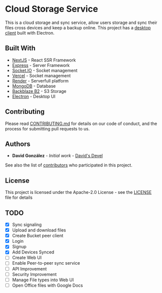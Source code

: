 # Cloud Storage Service

This is a cloud storage and sync service, allow users storage and sync their files cross devices and keep a backup online. This project has a [desktop client](/davidsdevel/cloud-storage-desktop) built with Electron. 

## Built With

- [NextJS](https://nextjs.org) - React SSR Framework
- [Express](https://expressjs.com) - Server Framework
- [Socket.IO](https://socket.io) - Socket management
- [Vercel](https://vercel.com) - Socket management
- [Render](https://www.render.com) - Serverfull platform
- [MongoDB](https://www.mongodb.com) - Database
- [Backblaze B2](https://www.backblaze.com) - S3 Storage
- [Electron](https://www.electronjs.org) - Desktop UI


## Contributing

Please read [CONTRIBUTING.md](.github/CONTRIBUTING.md) for details on our code of conduct, and the process for submitting pull requests to us.

## Authors

- **David González** - _Initial work_ - [David's Devel](https://github.com/davidsdevel)

See also the list of [contributors](https://github.com/lettercms/lettercms/contributors) who participated in this project.

## License

This project is licensed under the Apache-2.0 License - see the [LICENSE](LICENSE) file for details

## TODO

- [x] Sync signaling
- [x] Upload and download files
- [x] Create Bucket peer client
- [x] Login
- [x] Signup
- [x] Add Devices Synced
- [ ] Create Web UI
- [ ] Enable Peer-to-peer sync service
- [ ] API Improvement
- [ ] Security Improvement
- [ ] Manage File types into Web UI
- [ ] Open Office files with Google Docs
